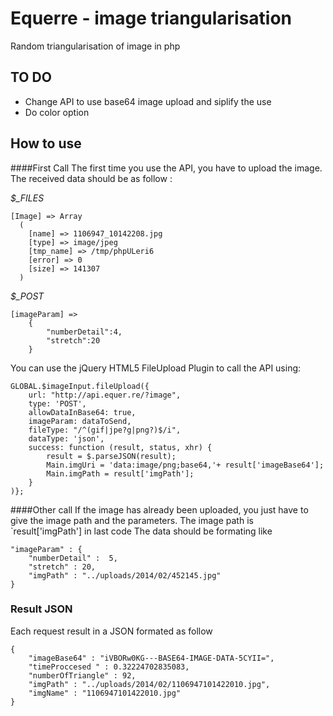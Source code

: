 Equerre - image triangularisation
=================================

Random triangularisation of image in php

TO DO
-----
* Change API to use base64 image upload and siplify the use
* Do color option

How to use
----------

####First Call
The first time you use the API, you have to upload the image. The received data should be as follow :

*$_FILES*

    [Image] => Array
      (
        [name] => 1106947_10142208.jpg
        [type] => image/jpeg
        [tmp_name] => /tmp/phpULeri6
        [error] => 0
        [size] => 141307
      ) 

*$_POST*

    [imageParam] => 
        {
            "numberDetail":4,
            "stretch":20
        } 

You can use the jQuery HTML5 FileUpload Plugin to call the API using: 

    GLOBAL.$imageInput.fileUpload({
        url: "http://api.equer.re/?image",
        type: 'POST',
        allowDataInBase64: true,
        imageParam: dataToSend,
        fileType: "/^(gif|jpe?g|png?)$/i",
        dataType: 'json',
        success: function (result, status, xhr) {
        	result = $.parseJSON(result);
        	Main.imgUri = 'data:image/png;base64,'+ result['imageBase64'];
        	Main.imgPath = result['imgPath'];
        }
    )};

####Other call
If the image has already been uploaded, you just have to give the image path and the parameters. The image path is `result['imgPath'] in last code
The data should be formating like

    "imageParam" : {
    	"numberDetail" :  5,
    	"stretch" : 20,
    	"imgPath" : "../uploads/2014/02/452145.jpg"
    }


### Result JSON
Each request result in a JSON formated as follow

    {
        "imageBase64" : "iVBORw0KG---BASE64-IMAGE-DATA-5CYII=",
        "timeProccesed " : 0.32224702835083,
        "numberOfTriangle" : 92,
        "imgPath" : "../uploads/2014/02/1106947101422010.jpg",
        "imgName" : "1106947101422010.jpg"
    }




